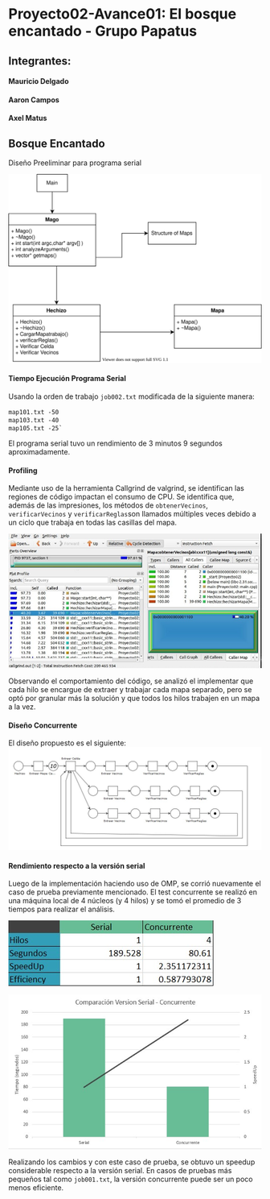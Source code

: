 # Proyecto02-Avance01: El bosque encantado  - Grupo Papatus

## Integrantes:
#### Mauricio Delgado
#### Aaron Campos
#### Axel Matus

## Bosque Encantado

Diseño Preeliminar para programa serial

![Diseño](desing/Diseno_BosqueEncantado.svg "Diagrama Diseño Serial")

#### Tiempo Ejecución Programa Serial
Usando la orden de trabajo `job002.txt` modificada de la siguiente manera:
~~~
map101.txt -50
map103.txt -40
map105.txt -25`
~~~
El programa serial tuvo un rendimiento de 3 minutos 9 segundos aproximadamente.

#### Profiling
Mediante uso de la herramienta Callgrind de valgrind, se identifican las regiones de código impactan el consumo de CPU.
Se identifica que, además de las impresiones, los métodos de `obtenerVecinos`, `verificarVecinos` y `verificarReglas`son llamados múltiples veces debido a un ciclo que trabaja en todas las casillas del mapa.

![Cachegrind](img/cachegrind_serial.jpg "Cachegrind")

Observando el comportamiento del código, se analizó el implementar que cada hilo se encargue de extraer y trabajar cada mapa separado, pero se optó por granular más la solución y que todos los hilos trabajen en un mapa a la vez.
#### Diseño Concurrente

El diseño propuesto es el siguiente:
![Petri](img/petri_desing.jpg "Diseño Petri")

#### Rendimiento respecto a la versión serial

Luego de la implementación haciendo uso de OMP, se corrió nuevamente el caso de prueba previamente mencionado. El test concurrente se realizó en una máquina local de 4 núcleos (y 4 hilos) y se tomó el promedio de 3 tiempos para realizar el análisis.

![Tabla](img/tabla_serial_concurrente.jpg "Tabla Comparacion")

![Grafico](img/grafico_serial_concurrente.jpg "Grafico Comparacion")

Realizando los cambios y con este caso de prueba, se obtuvo un speedup considerable respecto a la versión serial. En casos de pruebas más pequeños tal como `job001.txt`, la versión concurrente puede ser un poco menos eficiente.
